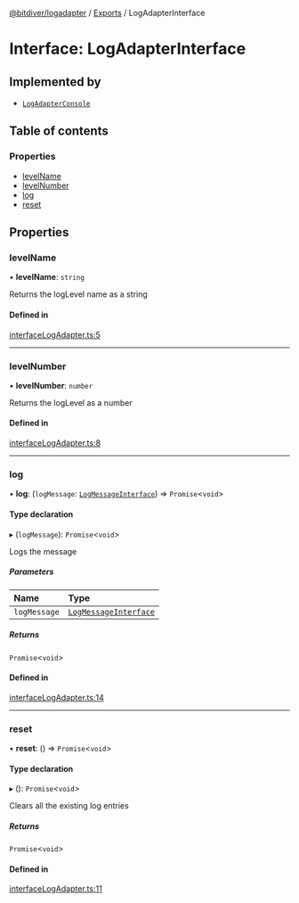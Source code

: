 [@bitdiver/logadapter](../README.md) / [Exports](../modules.md) / LogAdapterInterface

# Interface: LogAdapterInterface

## Implemented by

- [`LogAdapterConsole`](../classes/LogAdapterConsole.md)

## Table of contents

### Properties

- [levelName](LogAdapterInterface.md#levelname)
- [levelNumber](LogAdapterInterface.md#levelnumber)
- [log](LogAdapterInterface.md#log)
- [reset](LogAdapterInterface.md#reset)

## Properties

### levelName

• **levelName**: `string`

Returns the logLevel name as a string

#### Defined in

[interfaceLogAdapter.ts:5](https://github.com/bitdiver/logadapter/blob/7755611/src/interfaceLogAdapter.ts#L5)

___

### levelNumber

• **levelNumber**: `number`

Returns the logLevel as a number

#### Defined in

[interfaceLogAdapter.ts:8](https://github.com/bitdiver/logadapter/blob/7755611/src/interfaceLogAdapter.ts#L8)

___

### log

• **log**: (`logMessage`: [`LogMessageInterface`](LogMessageInterface.md)) => `Promise`<`void`\>

#### Type declaration

▸ (`logMessage`): `Promise`<`void`\>

Logs the message

##### Parameters

| Name | Type |
| :------ | :------ |
| `logMessage` | [`LogMessageInterface`](LogMessageInterface.md) |

##### Returns

`Promise`<`void`\>

#### Defined in

[interfaceLogAdapter.ts:14](https://github.com/bitdiver/logadapter/blob/7755611/src/interfaceLogAdapter.ts#L14)

___

### reset

• **reset**: () => `Promise`<`void`\>

#### Type declaration

▸ (): `Promise`<`void`\>

Clears all the existing log entries

##### Returns

`Promise`<`void`\>

#### Defined in

[interfaceLogAdapter.ts:11](https://github.com/bitdiver/logadapter/blob/7755611/src/interfaceLogAdapter.ts#L11)
